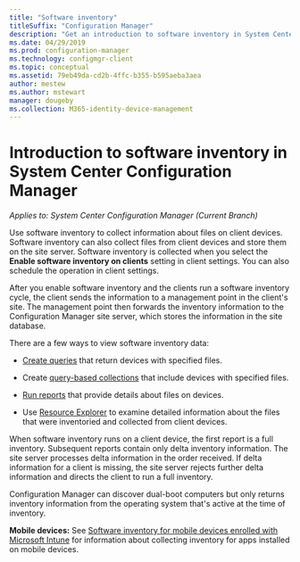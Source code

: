 ```yaml
---
title: "Software inventory"
titleSuffix: "Configuration Manager"
description: "Get an introduction to software inventory in System Center Configuration Manager."
ms.date: 04/29/2019
ms.prod: configuration-manager
ms.technology: configmgr-client
ms.topic: conceptual
ms.assetid: 79eb49da-cd2b-4ffc-b355-b595aeba3aea
author: mestew
ms.author: mstewart
manager: dougeby
ms.collection: M365-identity-device-management
---
```

# Introduction to software inventory in System Center Configuration Manager

*Applies to: System Center Configuration Manager (Current Branch)*

Use software inventory to collect information about files on client devices. Software inventory can also collect files from client devices and store them on the site server. Software inventory is collected when you select the **Enable software inventory on clients** setting in client settings. You can also schedule the operation in client settings.  

After you enable software inventory and the clients run a software inventory cycle, the client sends the information to a management point in the client's site. The management point then forwards the inventory information to the Configuration Manager site server, which stores the information in the site database.

 There are a few ways to view software inventory data:  

- [Create queries](../../../../core/servers/manage/create-queries.md) that return devices with specified files.   

- Create [query-based collections](../../../../core/clients/manage/collections/introduction-to-collections.md) that include devices with specified files.   

- [Run reports](../../../../core/servers/manage/reporting.md) that provide details about files on devices.

- Use [Resource Explorer](../../../../core/clients/manage/inventory/use-resource-explorer-to-view-software-inventory.md) to examine detailed information about the files that were inventoried and collected from client devices.   

 When software inventory runs on a client device, the first report is a full inventory. Subsequent reports contain only delta inventory information. The site server processes delta information in the order received. If delta information for a client is missing, the site server rejects further delta information and directs the client to run a full inventory.  

 Configuration Manager can discover dual-boot computers but only returns inventory information from the operating system that's active at the time of inventory.  

**Mobile devices:** See [Software inventory for mobile devices enrolled with Microsoft Intune](../../../../mdm/deploy-use/software-inventory-mobile-devices.md)  for information about collecting inventory for apps installed on mobile devices.
